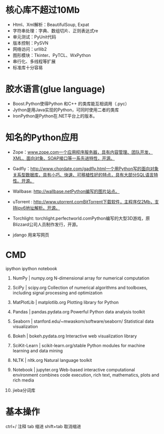 # 核心库不超过10Mb
- Html、Xml解析：BeautifulSoup, Expat
- 字符串处理：字典、数组切片、正则表达式re
- 单元测试：PyUnit代码
- 版本控制：PySVN
- 网络访问：urllib2
- 图形模块：Tkinter、PyTCL、WxPython
- 串行化、多线程等扩展
- 标准库十分容易

# 胶水语言(glue language)
- Boost.Python使得Python 和C++ 的类库能互相调用（.pyc）
- Jython是用Java实现的Python，可同时使用二者的类库
- IronPython是Python在.NET平台上的版本。


# 知名的Python应用
- Zope：www.zope.com一个应用程序服务器，具有内容管理、团队开发、XML、面向对象、SOAP接口等一系先进特性，开源。
- Gadfly：http://www.chordate.com/gadfly.html一个用Python写的面向对象关系型数据库，具有小巧、快速、可移植性好的特点，具有大部分SQL语言特性。开源。
- Wallbase: http://wallbase.netPython编写的图片站点。
- uTorrent : http://www.utorrent.comBitTorrent下载软件，主程序仅2Mb，支持ipv6地址解析。开源。
- Torchlight: torchlight.perfectworld.comPython编写的大型3D游戏，原Blizzard公司人员制作发行，开源。


- jdango
用来写网页

# CMD
ipython
ipython notebook


1. NumPy | numpy.org
N-dimensional array for numerical computation
2. SciPy | scipy.org
Collection of numerical algorithms and toolboxes,
including signal processing and optimization
3. MatPlotLib | matplotlib.org
Plotting library for Python
4. Pandas | pandas.pydata.org
Powerful Python data analysis toolkit
5. Seaborn | stanford.edu/~mwaskom/software/seaborn/
Statistical data visualization
6. Bokeh | bokeh.pydata.org
Interactive web visualization library
7. SciKit-Learn | scikit-learn.org/stable
Python modules for machine learning and data mining
8. NLTK | nltk.org
Natural language toolkit
9. Notebook | jupyter.org
Web-based interactive computational
environment combines code execution, rich
text, mathematics, plots and rich media

10. jieba分词库


# 基本操作
ctrl+/  注释
tab     缩进
shift+tab 取消缩进
